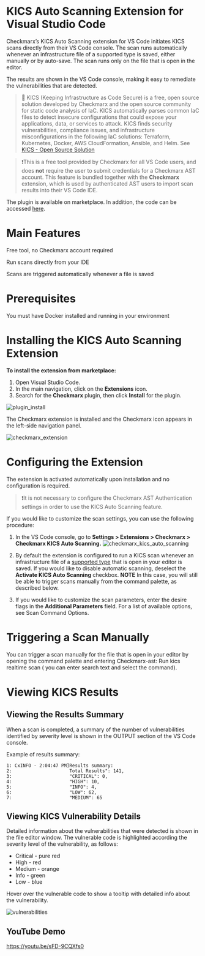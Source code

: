 # KICS Auto Scanning Extension for Visual Studio Code
Checkmarx’s KICS Auto Scanning extension for VS Code initiates KICS scans directly from their VS Code console. The scan runs automatically whenever an infrastructure file of a supported type is saved, either manually or by auto-save. The scan runs only on the file that is open in the editor.

The results are shown in the VS Code console, making it easy to remediate the vulnerabilities that are detected.

> 📝 KICS (Keeping Infrastructure as Code Secure) is a free, open source solution developed by Checkmarx and the open source community for static code analysis of IaC. KICS automatically parses common IaC files to detect insecure configurations that could expose your applications, data, or services to attack. KICS finds security vulnerabilities, compliance issues, and infrastructure misconfigurations in the following IaC solutions: Terraform, Kubernetes, Docker, AWS CloudFormation, Ansible, and Helm.
> See <a href="https://checkmarx.com/product/opensource/kics-open-source-infrastructure-as-code-project/">KICS - Open Source Solution</a>



>❗️This is a free tool provided by Checkmarx for all VS Code users, and does **not** require the user to submit credentials for a Checkmarx AST account. This feature is bundled together with the **Checkmarx** extension, which is used by authenticated AST users to import scan results into their VS Code IDE.  

The plugin is available on marketplace. In addition, the code can be accessed <a href="https://github.com/Checkmarx/ast-vscode-extension">here</a>.

# Main Features
Free tool, no Checkmarx account required

Run scans directly from your IDE

Scans are triggered automatically whenever a file is saved

# Prerequisites
You must have Docker installed and running in your environment

# Installing the KICS Auto Scanning Extension
**To install the extension from marketplace:**

1. Open Visual Studio Code.
2. In the main navigation, click on the **Extensions** icon.
3. Search for the **Checkmarx** plugin, then click **Install** for the plugin.

![plugin_install](https://user-images.githubusercontent.com/105008282/182109202-7585a4fc-c0ea-44bf-9496-2209ae602a4e.png)


The Checkmarx extension is installed and the Checkmarx icon appears in the left-side navigation panel.

![checkmarx_extension](https://user-images.githubusercontent.com/105008282/182109554-ce6451d8-d357-4219-ad59-8b20fec4bf3b.png)



# Configuring the Extension
The extension is activated automatically upon installation and no configuration is required. 

>❗️It is not necessary to configure the Checkmarx AST Authentication settings in order to use the KICS Auto Scanning feature.

If you would like to customize the scan settings, you can use the following procedure:

1. In the VS Code console, go to **Settings > Extensions > Checkmarx > Checkmarx KICS Auto Scanning.**
![checkmarx_kics_auto_scanning](https://user-images.githubusercontent.com/105008282/182109584-88f5ca31-c5c8-497f-a023-633951132ccc.png)



2. By default the extension is configured to run a KICS scan whenever an infrastructure file of a [supported type](platforms.md) that is open in your editor is saved. If you would like to disable automatic scanning, deselect the **Activate KICS Auto Scanning** checkbox. 
**NOTE** In this case, you will still be able to trigger scans manually from the command palette, as described below.

3. If you would like to customize the scan parameters, enter the desire flags in the **Additional Parameters** field. For a list of available options, see Scan Command Options.

# Triggering a Scan Manually
You can trigger a scan manually for the file that is open in your editor by opening the command palette and entering  Checkmarx-ast: Run kics realtime scan ( you can enter search text and select the command).

# Viewing KICS Results 
## Viewing the Results Summary
When a scan is completed, a summary of the number of vulnerabilities identified by severity level is shown in the OUTPUT section of the VS Code console. 

Example of results summary:

```hcl
1: CxINFO - 2:04:47 PM]Results summary:
2:                     Total Results": 141,
3:                     "CRITICAL": 0,
4:                     "HIGH": 10,
5:                     "INFO": 4,
6:                     "LOW": 62,
7:                     "MEDIUM": 65
```

## Viewing KICS Vulnerability Details
Detailed information about the vulnerabilities that were detected is shown in the file editor window. The vulnerable code is highlighted according the severity level of the vulnerability, as follows:

- Critical - pure red
- High - red
- Medium - orange
- Info - green
- Low - blue

Hover over the vulnerable code to show a tooltip with detailed info about the vulnerability. 

![vulnerabilities](https://user-images.githubusercontent.com/105008282/182109633-0510aa5a-ded0-4287-8bd9-681d6da9185d.png)

## YouTube Demo
 https://youtu.be/sFD-9CQXfs0

